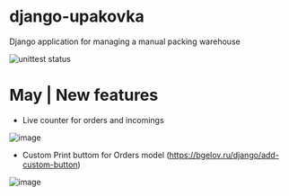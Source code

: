 # django-upakovka
Django application for managing a manual packing warehouse

![unittest status](https://github.com/bgelov/django-upakovka/actions/workflows/django-unittest.yml/badge.svg)


# May | New features

- Live counter for orders and incomings

![image](https://github.com/bgelov/django-upakovka/assets/5302940/1f851e9b-8444-4153-a354-d4e7d8ff7821)

- Custom Print buttom for Orders model (https://bgelov.ru/django/add-custom-button)

![image](https://github.com/bgelov/django-upakovka/assets/5302940/08c3fbaf-5a55-4be7-a034-201bc6312ef5)
